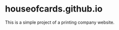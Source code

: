 houseofcards.github.io
======================
This is a simple project of a printing company website.
